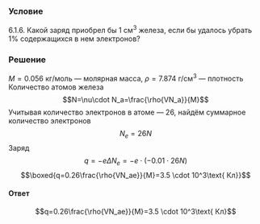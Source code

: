 ###  Условие 

$6.1.6.$ Какой заряд приобрел бы 1 см$^3$ железа, если бы удалось убрать 1% содержащихся в нем электронов? 

### Решение

$M=0.056\text{ кг/моль}$ — молярная масса, $\rho=7.874\text{ г/см}^3$ — плотность Количество атомов железа $$N=\nu\cdot N_a=\frac{\rho{VN_a}}{M}$$ Учитывая количество электронов в атоме — $26$, найдём суммарное количество электронов $$N_e=26N$$ Заряд $$q=-e\Delta{N_e}=-e \cdot (-0.01 \cdot 26N)$$ $$\boxed{q=0.26\frac{\rho{VN_ae}}{M}=3.5 \cdot 10^3\text{ Кл}}$$ 

#### Ответ

$$q=0.26\frac{\rho{VN_ae}}{M}=3.5 \cdot 10^3\text{ Кл}$$ 
